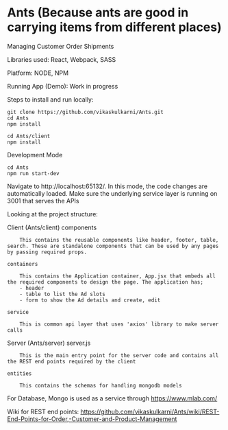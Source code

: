 # Ants (Because ants are good in carrying items from different places)
Managing Customer Order Shipments

Libraries used:
React, Webpack, SASS

Platform:
NODE, NPM

Running App (Demo): Work in progress

Steps to install and run locally:

    git clone https://github.com/vikaskulkarni/Ants.git
    cd Ants
    npm install

    cd Ants/client
    npm install
  
Development Mode

    cd Ants
    npm run start-dev
  
Navigate to http://localhost:65132/. In this mode, the code changes are automatically loaded. Make sure the underlying service layer is running on 3001 that serves the APIs


Looking at the project structure:

Client (Ants/client)
    components

        This contains the reusable components like header, footer, table, search. These are standalone components that can be used by any pages by passing required props.

    containers

        This contains the Application container, App.jsx that embeds all the required components to design the page. The application has;
        - header
        - table to list the Ad slots
        - form to show the Ad details and create, edit

    service

        This is common api layer that uses 'axios' library to make server calls

Server (Ants/server)
    server.js

        This is the main entry point for the server code and contains all the REST end points required by the client
        
    entities

        This contains the schemas for handling mongodb models
        
For Database, Mongo is used as a service through https://www.mlab.com/

Wiki for REST end points:
https://github.com/vikaskulkarni/Ants/wiki/REST-End-Points-for-Order,-Customer-and-Product-Management
